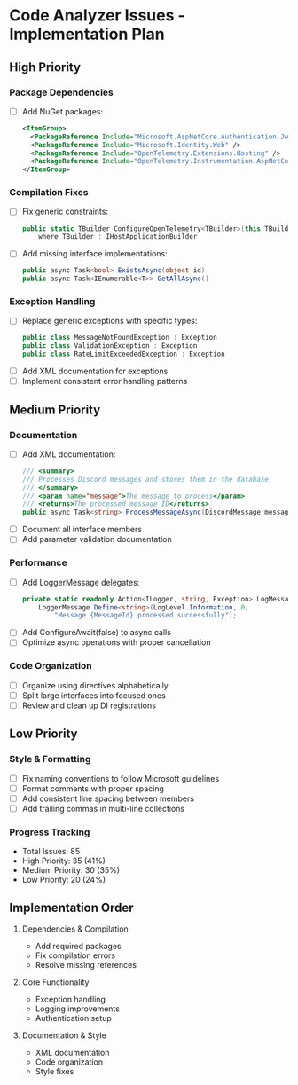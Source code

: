 # Code Analyzer Issues - Implementation Plan

## High Priority

### Package Dependencies
- [ ] Add NuGet packages:
  ```xml
  <ItemGroup>
    <PackageReference Include="Microsoft.AspNetCore.Authentication.JwtBearer" />
    <PackageReference Include="Microsoft.Identity.Web" />
    <PackageReference Include="OpenTelemetry.Extensions.Hosting" />
    <PackageReference Include="OpenTelemetry.Instrumentation.AspNetCore" />
  </ItemGroup>
  ```

### Compilation Fixes
- [ ] Fix generic constraints:
  ```csharp
  public static TBuilder ConfigureOpenTelemetry<TBuilder>(this TBuilder builder) 
      where TBuilder : IHostApplicationBuilder
  ```
- [ ] Add missing interface implementations:
  ```csharp
  public async Task<bool> ExistsAsync(object id)
  public async Task<IEnumerable<T>> GetAllAsync()
  ```

### Exception Handling
- [ ] Replace generic exceptions with specific types:
  ```csharp
  public class MessageNotFoundException : Exception
  public class ValidationException : Exception 
  public class RateLimitExceededException : Exception
  ```
- [ ] Add XML documentation for exceptions
- [ ] Implement consistent error handling patterns

## Medium Priority

### Documentation
- [ ] Add XML documentation:
  ```csharp
  /// <summary>
  /// Processes Discord messages and stores them in the database
  /// </summary>
  /// <param name="message">The message to process</param>
  /// <returns>The processed message ID</returns>
  public async Task<string> ProcessMessageAsync(DiscordMessage message)
  ```
- [ ] Document all interface members
- [ ] Add parameter validation documentation

### Performance
- [ ] Add LoggerMessage delegates:
  ```csharp
  private static readonly Action<ILogger, string, Exception> LogMessageProcessed =
      LoggerMessage.Define<string>(LogLevel.Information, 0,
          "Message {MessageId} processed successfully");
  ```
- [ ] Add ConfigureAwait(false) to async calls
- [ ] Optimize async operations with proper cancellation

### Code Organization
- [ ] Organize using directives alphabetically
- [ ] Split large interfaces into focused ones
- [ ] Review and clean up DI registrations

## Low Priority

### Style & Formatting
- [ ] Fix naming conventions to follow Microsoft guidelines
- [ ] Format comments with proper spacing
- [ ] Add consistent line spacing between members
- [ ] Add trailing commas in multi-line collections

### Progress Tracking
- Total Issues: 85
- High Priority: 35 (41%)
- Medium Priority: 30 (35%)
- Low Priority: 20 (24%)

## Implementation Order

1. Dependencies & Compilation
   - Add required packages
   - Fix compilation errors
   - Resolve missing references

2. Core Functionality
   - Exception handling
   - Logging improvements
   - Authentication setup

3. Documentation & Style
   - XML documentation
   - Code organization
   - Style fixes
